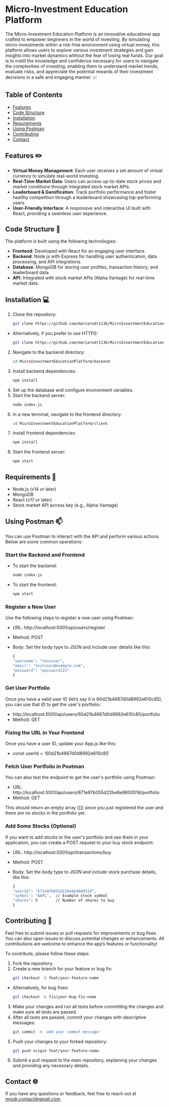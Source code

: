 # Micro-Investment Education Platform

The Micro-Investment Education Platform is an innovative educational app crafted to empower beginners in the world of investing. By simulating micro-investments within a risk-free environment using virtual money, this platform allows users to explore various investment strategies and gain insights into market dynamics without the fear of losing real funds. Our goal is to instill the knowledge and confidence necessary for users to navigate the complexities of investing, enabling them to understand market trends, evaluate risks, and appreciate the potential rewards of their investment decisions in a safe and engaging manner. 📈

## Table of Contents
- [Features](#features)
- [Code Structure](#code-structure)
- [Installation](#installation)
- [Requirements](#requirements)
- [Using Postman](#using-postman)
- [Contributing](#contributing)
- [Contact](#contact)

## Features ✏️

- **Virtual Money Management**: Each user receives a set amount of virtual currency to simulate real-world investing.
- **Real-Time Market Data**: Users can access up-to-date stock prices and market conditions through integrated stock market APIs.
- **Leaderboard & Gamification**: Track portfolio performance and foster healthy competition through a leaderboard showcasing top-performing users.
- **User-Friendly Interface**: A responsive and interactive UI built with React, providing a seamless user experience.

## Code Structure 🔌

The platform is built using the following technologies:

- **Frontend**: Developed with React for an engaging user interface.
- **Backend**: Node.js with Express for handling user authentication, data processing, and API integrations.
- **Database**: MongoDB for storing user profiles, transaction history, and leaderboard data.
- **API**: Integrated with stock market APIs (Alpha Vantage) for real-time market data.

## Installation 💻

1. Clone the repository:
   ```bash
   git clone https://github.com/mariarodr1136/MicroInvestmentEducationPlatform.git
- Alternatively, if you prefer to use HTTPS:
   ```bash
   git clone https://github.com/mariarodr1136/MicroInvestmentEducationPlatform.git

2. Navigate to the backend directory:
   ```bash
   cd MicroInvestmentEducationPlatform/backend
3. Install backend dependencies:
   ```bash
   npm install
4. Set up the database and configure environment variables.
5. Start the backend server:
   ```bash
   node index.js
6. In a new terminal, navigate to the frontend directory:
   ```bash
   cd MicroInvestmentEducationPlatform/client
7. Install frontend dependencies:
   ```bash
   npm install
8. Start the frontend server:
   ```bash
   npm start

## Requirements 📌
- Node.js (v14 or later)
- MongoDB
- React (v17 or later)
- Stock market API access key (e.g., Alpha Vantage)

## Using Postman 📫

You can use Postman to interact with the API and perform various actions. Below are some common operations:

### Start the Backend and Frontend

- To start the backend:
  ```bash
  node index.js
- To start the frontend:
   ```bash
   npm start
   
### Register a New User
Use the following steps to register a new user using Postman:

- URL: http://localhost:5001/api/users/register
- Method: POST
- Body: Set the body type to JSON and include user details like this:
  
   ```bash
  {
  "username": "testuser",
  "email": "testuser@example.com",
  "password": "password123"
  }

### Get User Portfolio
Once you have a valid user ID (let’s say it is 60d21b4667d0d8992e610c85), you can use that ID to get the user's portfolio:

- http://localhost:5001/api/users/60d21b4667d0d8992e610c85/portfolio
- Method: GET

### Fixing the URL in Your Frontend
Once you have a user ID, update your App.js like this:

- const userId = '60d21b4667d0d8992e610c85'

### Fetch User Portfolio in Postman
You can also test the endpoint to get the user's portfolio using Postman:

- URL: http://localhost:5001/api/users/671e97b055d22be8e9600518/portfolio
- Method: GET

This should return an empty array ([]) since you just registered the user and there are no stocks in the portfolio yet.

### Add Some Stocks (Optional)
If you want to add stocks to the user's portfolio and see them in your application, you can create a POST request to your buy stock endpoint:

- URL: http://localhost:5001/api/transactions/buy
- Method: POST
- Body: Set the body type to JSON and include stock purchase details, like this:

   ```bash
   {
  "userId": "671e97b055d22be8e9600518",
  "symbol": "AAPL",  // Example stock symbol
  "shares": 5        // Number of shares to buy
   }

## Contributing 📖
Feel free to submit issues or pull requests for improvements or bug fixes. You can also open issues to discuss potential changes or enhancements. All contributions are welcome to enhance the app’s features or functionality!

To contribute, please follow these steps:

1. Fork the repository.
2. Create a new branch for your feature or bug fix:
   ```bash
   git checkout -b feat/your-feature-name
- Alternatively, for bug fixes:
   ```bash
   git checkout -b fix/your-bug-fix-name
3. Make your changes and run all tests before committing the changes and make sure all tests are passed.
4. After all tests are passed, commit your changes with descriptive messages:
   ```bash
   git commit -m 'add your commit message'
5. Push your changes to your forked repository:
   ```bash
   git push origin feat/your-feature-name.
6. Submit a pull request to the main repository, explaining your changes and providing any necessary details.

## Contact 🌐
If you have any questions or feedback, feel free to reach out at [mrodr.contact@gmail.com](mailto:mrodr.contact@gmail.com).
